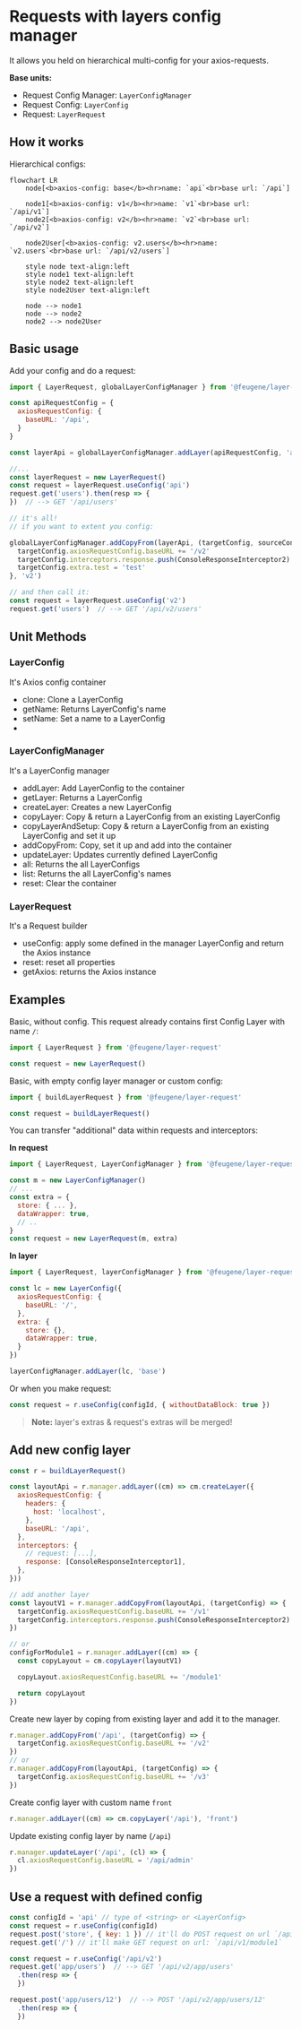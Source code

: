 # Requests with layers config manager

It allows you held on hierarchical multi-config for your axios-requests.

**Base units:**

- Request Config Manager: `LayerConfigManager`
- Request Config: `LayerConfig`
- Request: `LayerRequest`

## How it works

Hierarchical configs:

```mermaid
flowchart LR
	node[<b>axios-config: base</b><hr>name: `api`<br>base url: `/api`]
	
	node1[<b>axios-config: v1</b><hr>name: `v1`<br>base url: `/api/v1`]
	node2[<b>axios-config: v2</b><hr>name: `v2`<br>base url: `/api/v2`]
	
	node2User[<b>axios-config: v2.users</b><hr>name: `v2.users`<br>base url: `/api/v2/users`]
	
	style node text-align:left
	style node1 text-align:left
	style node2 text-align:left
	style node2User text-align:left
	
	node --> node1
	node --> node2
	node2 --> node2User
```

## Basic usage

Add your config and do a request:

```js
import { LayerRequest, globalLayerConfigManager } from '@feugene/layer-request'

const apiRequestConfig = {
  axiosRequestConfig: {
    baseURL: '/api',
  }
}

const layerApi = globalLayerConfigManager.addLayer(apiRequestConfig, 'api')

//...
const layerRequest = new LayerRequest()
const request = layerRequest.useConfig('api')
request.get('users').then(resp => {
})  // --> GET '/api/users'

// it's all!
// if you want to extent you config:

globalLayerConfigManager.addCopyFrom(layerApi, (targetConfig, sourceConfig) => {
  targetConfig.axiosRequestConfig.baseURL += '/v2'
  targetConfig.interceptors.response.push(ConsoleResponseInterceptor2)
  targetConfig.extra.test = 'test'
}, 'v2')

// and then call it:
const request = layerRequest.useConfig('v2')
request.get('users')  // --> GET '/api/v2/users'
```

## Unit Methods

### LayerConfig

It's Axios config container

- clone: Clone a LayerConfig
- getName: Returns LayerConfig's name
- setName: Set a name to a LayerConfig
-

### LayerConfigManager

It's a LayerConfig manager

- addLayer: Add LayerConfig to the container
- getLayer: Returns a LayerConfig
- createLayer: Creates a new LayerConfig
- copyLayer: Copy & return a LayerConfig from an existing LayerConfig
- copyLayerAndSetup: Copy & return a LayerConfig from an existing LayerConfig and set it up
- addCopyFrom: Copy, set it up and add into the container
- updateLayer: Updates currently defined LayerConfig
- all: Returns the all LayerConfigs
- list: Returns the all LayerConfig's names
- reset: Clear the container

### LayerRequest

It's a Request builder

- useConfig: apply some defined in the manager LayerConfig and return the Axios instance
- reset: reset all properties
- getAxios: returns the Axios instance

## Examples

Basic, without config. This request already contains first Config Layer with name `/`:

```js
import { LayerRequest } from '@feugene/layer-request'

const request = new LayerRequest()
```

Basic, with empty config layer manager or custom config:

```js
import { buildLayerRequest } from '@feugene/layer-request'

const request = buildLayerRequest()
```

You can transfer "additional" data within requests and interceptors:

**In request**

```js
import { LayerRequest, LayerConfigManager } from '@feugene/layer-request'

const m = new LayerConfigManager()
// ...
const extra = {
  store: { ... },
  dataWrapper: true,
  // ..
}
const request = new LayerRequest(m, extra)
```

**In layer**

```js
import { LayerRequest, layerConfigManager } from '@feugene/layer-request'

const lc = new LayerConfig({
  axiosRequestConfig: {
    baseURL: '/',
  },
  extra: {
    store: {},
    dataWrapper: true,
  }
})

layerConfigManager.addLayer(lc, 'base')
```

Or when you make request:

```js
const request = r.useConfig(configId, { withoutDataBlock: true })
```

> **Note:** layer's extras & request's extras will be merged!

## Add new config layer

```js
const r = buildLayerRequest()

const layoutApi = r.manager.addLayer((cm) => cm.createLayer({
  axiosRequestConfig: {
    headers: {
      host: 'localhost',
    },
    baseURL: '/api',
  },
  interceptors: {
    // request: [...],
    response: [ConsoleResponseInterceptor1],
  },
}))

// add another layer
const layoutV1 = r.manager.addCopyFrom(layoutApi, (targetConfig) => {
  targetConfig.axiosRequestConfig.baseURL += '/v1'
  targetConfig.interceptors.response.push(ConsoleResponseInterceptor2)
})

// or 
configForModule1 = r.manager.addLayer((cm) => {
  const copyLayout = cm.copyLayer(layoutV1)

  copyLayout.axiosRequestConfig.baseURL += '/module1'

  return copyLayout
})
```

Create new layer by coping from existing layer and add it to the manager.

```js
r.manager.addCopyFrom('/api', (targetConfig) => {
  targetConfig.axiosRequestConfig.baseURL += '/v2'
})
// or
r.manager.addCopyFrom(layoutApi, (targetConfig) => {
  targetConfig.axiosRequestConfig.baseURL += '/v3'
})
```

Create config layer with custom name `front`

```js
r.manager.addLayer((cm) => cm.copyLayer('/api'), 'front')
```

Update existing config layer by name (`/api`)

```js
r.manager.updateLayer('/api', (cl) => {
  cl.axiosRequestConfig.baseURL = '/api/admin'
})
```

## Use a request with defined config

```js
const configId = 'api' // type of <string> or <LayerConfig>
const request = r.useConfig(configId)
request.post('store', { key: 1 }) // it'll do POST request on url `/api/v1/module1/store`
request.get('/') // it'll make GET request on url: `/api/v1/module1`

const request = r.useConfig('/api/v2')
request.get('app/users')  // --> GET '/api/v2/app/users'
  .then(resp => {
  })

request.post('app/users/12')  // --> POST '/api/v2/app/users/12'
  .then(resp => {
  })
```  
